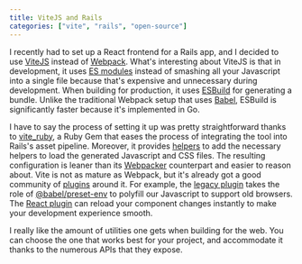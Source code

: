```yaml
---
title: ViteJS and Rails
categories: ["vite", "rails", "open-source"]
---
```


I recently had to set up a React frontend for a Rails app,
and I decided to use [ViteJS](https://github.com/vitejs/vite) instead of [Webpack](https://webpack.js.org/).
What's interesting about ViteJS is that in development,
it uses [ES modules](https://hacks.mozilla.org/2018/03/es-modules-a-cartoon-deep-dive/) instead of smashing all your Javascript into a single file because that's expensive and unnecessary during development.
When building for production,
it uses [ESBuild](https://github.com/evanw/esbuild) for generating a bundle.
Unlike the traditional Webpack setup that uses [Babel](https://babeljs.io/),
ESBuild is significantly faster because it's implemented in Go.

I have to say the process of setting it up was pretty straightforward thanks to [vite_ruby](https://github.com/ElMassimo/vite_ruby),
a Ruby Gem that eases the process of integrating the tool into Rails's asset pipeline.
Moreover, it provides [helpers](https://guides.rubyonrails.org/action_view_helpers.html) to add the necessary helpers to load the generated Javascript and CSS files.
The resulting configuration is leaner than its [Webpacker](https://github.com/rails/webpacker) counterpart and easier to reason about.
Vite is not as mature as Webpack,
but it's already got a good community of [plugins](https://vitejs.dev/guide/api-plugin.html) around it.
For example,
the [legacy plugin](https://www.npmjs.com/package/vite-plugin-legacy) takes the role of [@babel/preset-env](https://babeljs.io/docs/en/babel-preset-env) to polyfill our Javascript to support old browsers.
The [React plugin](https://github.com/vitejs/vite-plugin-react) can reload your component changes instantly to make your development experience smooth.

I really like the amount of utilities one gets when building for the web.
You can choose the one that works best for your project, and accommodate it thanks to the numerous APIs that they expose.
